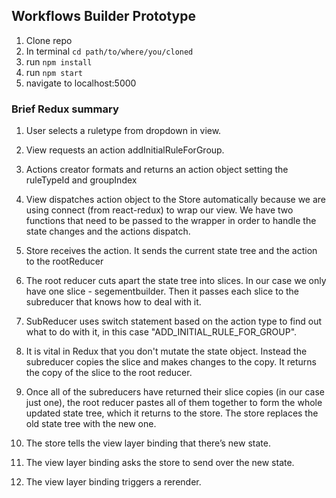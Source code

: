 ## Workflows Builder Prototype

1. Clone repo
2. In terminal `cd path/to/where/you/cloned`
3. run `npm install`
4. run `npm start`
5. navigate to localhost:5000

### Brief Redux summary

1. User selects a ruletype from dropdown in view.

2. View requests an action addInitialRuleForGroup.

3. Actions creator formats and returns an action object setting the ruleTypeId and groupIndex

4. View dispatches action object to the Store automatically because we are using connect (from react-redux) to wrap our view.  We have two functions that need to be passed to the wrapper in order to handle the state changes and the actions dispatch.

5. Store receives the action.  It sends the current state tree and the action to the rootReducer

6.  The root reducer cuts apart the state tree into slices. In our case we only have one slice - segementbuilder.  Then it passes each slice to the subreducer that knows how to deal with it.

7. SubReducer uses switch statement based on the action type to find out what to do with it, in this case "ADD_INITIAL_RULE_FOR_GROUP".

8. It is vital in Redux that you don't mutate the state object.  Instead the subreducer copies the slice and makes changes to the copy. It returns the copy of the slice to the root reducer.

9. Once all of the subreducers have returned their slice copies (in our case just one), the root reducer pastes all of them together to form the whole updated state tree, which it returns to the store. The store replaces the old state tree with the new one.

10. The store tells the view layer binding that there’s new state.

11. The view layer binding asks the store to send over the new state.

12. The view layer binding triggers a rerender.
